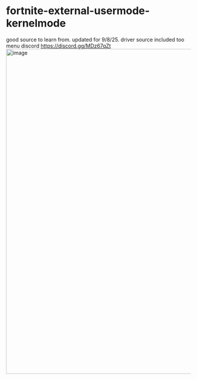 # fortnite-external-usermode-kernelmode
good source to learn from. updated for 9/8/25. driver source included too menu
discord https://discord.gg/MDz67qZt
<img width="1675" height="885" alt="image" src="https://github.com/user-attachments/assets/e5ae1906-4f0f-4ea7-8a55-52a445c9705c" />
                                                                                                     